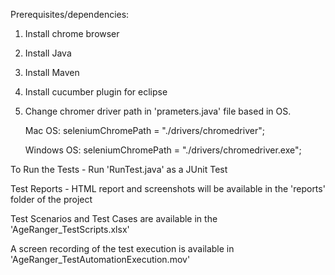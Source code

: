 Prerequisites/dependencies:
1. Install chrome browser
2. Install Java
3. Install Maven
4. Install cucumber plugin for eclipse
5. Change chromer driver path in 'prameters.java' file based in OS.

	Mac OS:
	seleniumChromePath = "./drivers/chromedriver";

	Windows OS:
	seleniumChromePath = "./drivers/chromedriver.exe";

To Run the Tests -
	Run 'RunTest.java' as a JUnit Test

Test Reports -
	HTML report and screenshots will be available in the 'reports' folder of the project
	
Test Scenarios and Test Cases are available in the 'AgeRanger_TestScripts.xlsx'

A screen recording of the test execution is available in 'AgeRanger_TestAutomationExecution.mov'
